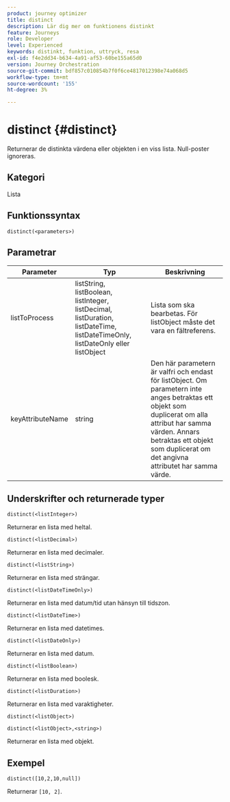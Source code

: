 ```yaml
---
product: journey optimizer
title: distinct
description: Lär dig mer om funktionens distinkt
feature: Journeys
role: Developer
level: Experienced
keywords: distinkt, funktion, uttryck, resa
exl-id: f4e2dd34-b634-4a91-af53-60be155a65d0
version: Journey Orchestration
source-git-commit: bdf857c010854b7f0f6ce4817012398e74a068d5
workflow-type: tm+mt
source-wordcount: '155'
ht-degree: 3%

---
```


# distinct {#distinct}

Returnerar de distinkta värdena eller objekten i en viss lista. Null-poster ignoreras.

## Kategori

Lista

## Funktionssyntax

`distinct(<parameters>)`

## Parametrar

| Parameter | Typ | Beskrivning |
|-----------|------------------|------------------|
| listToProcess | listString, listBoolean, listInteger, listDecimal, listDuration, listDateTime, listDateTimeOnly, listDateOnly eller listObject | Lista som ska bearbetas. För listObject måste det vara en fältreferens. |
| keyAttributeName | string | Den här parametern är valfri och endast för listObject. Om parametern inte anges betraktas ett objekt som duplicerat om alla attribut har samma värden. Annars betraktas ett objekt som duplicerat om det angivna attributet har samma värde. |

## Underskrifter och returnerade typer

`distinct(<listInteger>)`

Returnerar en lista med heltal.

`distinct(<listDecimal>)`

Returnerar en lista med decimaler.

`distinct(<listString>)`

Returnerar en lista med strängar.

`distinct(<listDateTimeOnly>)`

Returnerar en lista med datum/tid utan hänsyn till tidszon.

`distinct(<listDateTime>)`

Returnerar en lista med datetimes.

`distinct(<listDateOnly>)`

Returnerar en lista med datum.

`distinct(<listBoolean>)`

Returnerar en lista med boolesk.

`distinct(<listDuration>)`

Returnerar en lista med varaktigheter.

`distinct(<listObject>)`

`distinct(<listObject>,<string>)`

Returnerar en lista med objekt.


## Exempel

`distinct([10,2,10,null])`

Returnerar `[10, 2]`.
